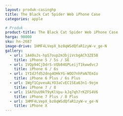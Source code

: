 ```yaml
---
layout: produk-casinghp
title: The Black Cat Spider Web iPhone Case
categories: apple

# Produk
product-title: The Black Cat Spider Web iPhone Case
harga: 90000
sku: hn-2687
image-drive: 1HMF4LVepX_bz8qWSdQfaR1zyW-v_ge-N
gallery:
  - url: 1A40uJs-hpS7oup2m3bjiVcbgACh3ZE5B
    title: iPhone 5 / 5s / SE
  - url: 1VQp94CjDdrS-VOb84GPLeijT1kwwdvcJ
    title: iPhone 6 / 6s
  - url: 1YIdJfdS2dng4OHkYG-WOO7nhPaN7EmIo
    title: iPhone 6 Plus / 6s Plus
  - url: 1Wgf1CpveuALYO3aCvEC1SEa63n1-9ojm
    title: iPhone 7 / 8
  - url: 1SAfUuU9kT9yKlVpu-kJq7qh7rKZFS4V6
    title: iPhone 7 Plus / 8 Plus
  - url: 1HMF4LVepX_bz8qWSdQfaR1zyW-v_ge-N
    title: iPhone X
---
```

